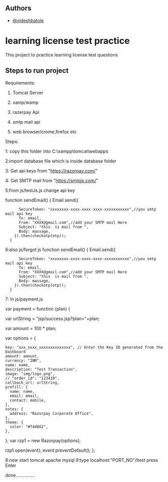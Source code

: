 
## Authors

- [@videshbatole](https://www.github.com/videshbatole)


# learning  license test practice

This  project  to practice learning  license test questions
  

## Steps to run project

Requirements:

1. Tomcat Server 

2. xamp/wamp

3. razerpay Api 

4. smtp mail api

5. web browser/crome,firefox etc

Steps:


1: copy this folder  into  C:\xampp\tomcat\webapps

2:import database file which is inside database folder

3: Get  api keys from  "https://razorpay.com/" 

4: Get SMTP mail from "https://smtpjs.com/"

5:from js/testJs.js change api key 

   function sendEmail() {
        Email.send({
          
          SecureToken: "xxxxxxxx-xxxx-xxxx-xxxx-xxxxxxxxxxx",//you smtp mail api key
          To: email,
          From: "XXXX@gmail.com",//add your SMTP mail Here
          Subject: "this  is mail from ",
          Body: massage,
        }).then(checkotp(otp));
      }
6:also js/forgot js 
 function sendEmail() {
        Email.send({
          
          SecureToken: "xxxxxxxx-xxxx-xxxx-xxxx-xxxxxxxxxxx",//you smtp mail api key
          To: email,
          From: "XXXX@gmail.com",//add your SMTP mail Here
          Subject: "this  is mail from ",
          Body: massage,
        }).then(checkotp(otp));
      }

7: In js/payment.js
 
 var payment = function (plan) {

  var urlString = "jsp/success.jsp?plan="+plan;

  var amount = 100 * plan;

  var options = {

    key: "xxx_xxxx_xxxxxxxxxxxxxx", // Enter the Key ID generated from the Dashboard
    amount: amount,
    currency: "INR",
    name: name,
    description: "Test Transaction",
    image: "img/logo.png",
    // "order_id": "123410",
    callback_url: urlString,
    prefill: {
      name: name,
      email: email,
      contact: mobile,
    },
    notes: {
      address: "Razorpay Corporate Office",
    },
    theme: {
      color: "#f4d862",
    },
  };
  var rzp1 = new Razorpay(options);

  rzp1.open(event);
  event.preventDefault();
};

8:now start tomcat apache mysql 
9:type localhost:"PORT_NO"/ltest press Enter

done...............
